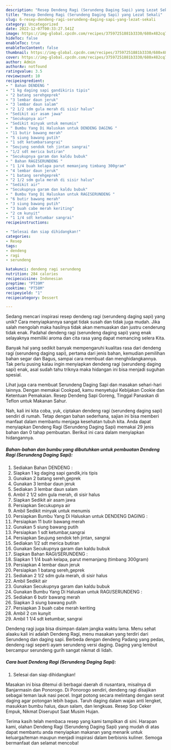 ```yaml
---
description: "Resep Dendeng Ragi (Serundeng Daging Sapi) yang Lezat Sekali"
title: "Resep Dendeng Ragi (Serundeng Daging Sapi) yang Lezat Sekali"
slug: 6-resep-dendeng-ragi-serundeng-daging-sapi-yang-lezat-sekali
category: Uncategorized
date: 2022-12-07T00:33:27.541Z
image: https://img-global.cpcdn.com/recipes/37597251881b3330/680x482cq70/dendeng-ragi-serundeng-daging-sapi-foto-resep-utama.jpg
hideToc: false
enableToc: true
enableTocContent: false
thumbnail: https://img-global.cpcdn.com/recipes/37597251881b3330/680x482cq70/dendeng-ragi-serundeng-daging-sapi-foto-resep-utama.jpg
cover: https://img-global.cpcdn.com/recipes/37597251881b3330/680x482cq70/dendeng-ragi-serundeng-daging-sapi-foto-resep-utama.jpg
author: Admin
authorAv: notfound
ratingvalue: 3.5
reviewcount: 10
recipeingredient:
- " Bahan DENDENG "
- "1 kg daging sapi gandikiris tipis"
- "2 batang serehgeprek"
- "3 lembar daun jeruk"
- "3 lembar daun salam"
- "2 1/2 sdm gula merah di sisir halus"
- "Sedikit air asam jawa"
- "Secukupnya air"
- "Sedikit minyak untuk menumis"
- " Bumbu Yang Di Haluskan untuk DENDENG DAGING "
- "11 butir bawang merah"
- "5 siung bawang putih"
- "1 sdt ketumbarsangrai"
- "Seujung sendok teh jintan sangrai"
- "1/2 sdt merica butiran"
- "Secukupnya garam dan kaldu bubuk"
- " Bahan RAGISERUNDENG "
- "1 1/4 buah kelapa parut memanjang timbang 300gram"
- "4 lembar daun jeruk"
- "1 batang serehgeprek"
- "2 1/2 sdm gula merah di sisir halus"
- "Sedikit air"
- "Secukupnya garam dan kaldu bubuk"
- " Bumbu Yang Di Haluskan untuk RAGISERUNDENG "
- "6 butir bawang merah"
- "3 siung bawang putih"
- "3 buah cabe merah keriting"
- "2 cm kunyit"
- "1 1/4 sdt ketumbar sangrai"
recipeinstructions:

- "Selesai dan siap dihidangkan!"
categories:
- Resep
tags:
- dendeng
- ragi
- serundeng

katakunci: dendeng ragi serundeng 
nutrition: 284 calories
recipecuisine: Indonesian
preptime: "PT39M"
cooktime: "PT58M"
recipeyield: "1"
recipecategory: Dessert

---
```





Sedang mencari inspirasi resep dendeng ragi (serundeng daging sapi) yang unik? Cara menyiapkannya sangat tidak susah dan tidak juga mudah. Jika salah mengolah maka hasilnya tidak akan memuaskan dan justru cenderung tidak enak. Padahal dendeng ragi (serundeng daging sapi) yang enak selayaknya memiliki aroma dan cita rasa yang dapat memancing selera Kita.





Banyak hal yang sedikit banyak mempengaruhi kualitas rasa dari dendeng ragi (serundeng daging sapi), pertama dari jenis bahan, kemudian pemilihan bahan segar dan Bagus, sampai cara membuat dan menghidangkannya. Tak perlu pusing kalau ingin menyiapkan dendeng ragi (serundeng daging sapi) enak,      asal sudah tahu triknya maka hidangan ini bisa menjadi suguhan spesial.














Lihat juga cara membuat Serundeng Daging Sapi dan masakan sehari-hari lainnya. Dengan memakai Cookpad, kamu menyetujui Kebijakan Cookie dan Ketentuan Pemakaian. Resep Dendeng Sapi Goreng, Tinggal Panaskan di Teflon untuk Makanan Sahur.






Nah, kali ini kita coba, yuk, ciptakan dendeng ragi (serundeng daging sapi) sendiri di rumah. Tetap dengan bahan sederhana, sajian ini bisa memberi manfaat dalam membantu menjaga kesehatan tubuh kita. Anda dapat menyiapkan Dendeng Ragi (Serundeng Daging Sapi) memakai 29 jenis bahan dan 0 tahap pembuatan. Berikut ini cara dalam menyiapkan hidangannya.

<!--inarticleads1-->

##### Bahan-bahan dan bumbu yang dibutuhkan untuk pembuatan Dendeng Ragi (Serundeng Daging Sapi):

1. Sediakan  Bahan DENDENG :
1. Siapkan 1 kg daging sapi gandik,iris tipis
1. Gunakan 2 batang sereh,geprek
1. Gunakan 3 lembar daun jeruk
1. Sediakan 3 lembar daun salam
1. Ambil 2 1/2 sdm gula merah, di sisir halus
1. Siapkan Sedikit air asam jawa
1. Persiapkan Secukupnya air
1. Ambil Sedikit minyak untuk menumis
1. Persiapkan  Bumbu Yang Di Haluskan untuk DENDENG DAGING :
1. Persiapkan 11 butir bawang merah
1. Gunakan 5 siung bawang putih
1. Persiapkan 1 sdt ketumbar,sangrai
1. Persiapkan Seujung sendok teh jintan, sangrai
1. Sediakan 1/2 sdt merica butiran
1. Gunakan Secukupnya garam dan kaldu bubuk
1. Siapkan  Bahan RAGI/SERUNDENG :
1. Siapkan 1 1/4 buah kelapa, parut memanjang (timbang 300gram)
1. Persiapkan 4 lembar daun jeruk
1. Persiapkan 1 batang sereh,geprek
1. Sediakan 2 1/2 sdm gula merah, di sisir halus
1. Ambil Sedikit air
1. Gunakan Secukupnya garam dan kaldu bubuk
1. Gunakan  Bumbu Yang Di Haluskan untuk RAGI/SERUNDENG :
1. Sediakan 6 butir bawang merah
1. Siapkan 3 siung bawang putih
1. Persiapkan 3 buah cabe merah keriting
1. Ambil 2 cm kunyit
1. Ambil 1 1/4 sdt ketumbar, sangrai


Dendeng ragi juga bisa disimpan dalam jangka waktu lama. Menu sehat alaaku kali ini adalah Dendeng Ragi, menu masakan yang terdiri dari Serundeng dan daging sapi. Berbeda dengan dendeng Padang yang pedas, dendeng ragi seperti ayam serundeng versi daging. Daging yang lembut bercampur serundeng gurih sangat nikmat di lidah. 

<!--inarticleads2-->

##### Cara buat Dendeng Ragi (Serundeng Daging Sapi):


1. Selesai dan siap dihidangkan!

Masakan ini bisa ditemui di berbagai daerah di nusantara, misalnya di Banjarmasin dan Ponorogo. Di Ponorogo sendiri, dendeng ragi disajikan sebagai teman lauk nasi pecel. Ingat potong secara melintang dengan serat daging agar potongan lebih bagus. Taruh daging dalam wajan anti lengket, masukkan bumbu halus, daun salam, dan lengkuas. Resep Sop Ceker Empuk, Nikmat Diseruput Saat Musim Hujan. 

Terima kasih telah membaca resep yang kami tampilkan di sini. Harapan kami, olahan Dendeng Ragi (Serundeng Daging Sapi) yang mudah di atas dapat membantu anda menyiapkan makanan yang menarik untuk keluarga/teman maupun menjadi inspirasi dalam berbisnis kuliner. Semoga bermanfaat dan selamat mencoba!
